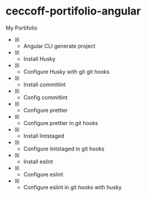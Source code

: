 # ceccoff-portifolio-angular

My Portifolio

- [x] - Angular CLI generate project
- [x] - Install Husky
- [x] - Configure Husky with git git hooks
- [x] - Install commitlint
- [x] - Config commitlint
- [x] - Configure prettier
- [x] - Configure prettier in git hooks
- [x] - Install lintstaged
- [x] - Configure lintstaged in git hooks
- [x] - Install eslint
- [x] - Configure eslint
- [x] - Configure eslint in git hooks with husky

